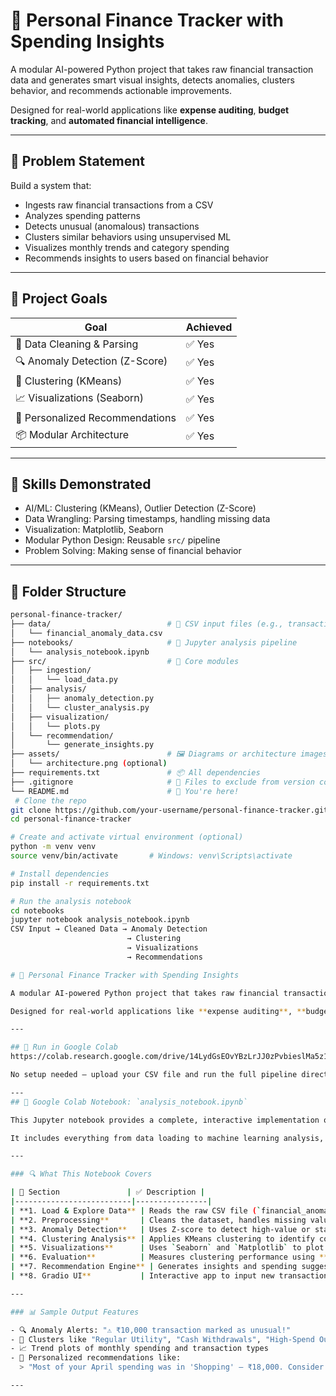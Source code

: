 # 💸 Personal Finance Tracker with Spending Insights

A modular AI-powered Python project that takes raw financial transaction data and generates smart visual insights, detects anomalies, clusters behavior, and recommends actionable improvements.

Designed for real-world applications like **expense auditing**, **budget tracking**, and **automated financial intelligence**.

---

## 📌 Problem Statement

Build a system that:
- Ingests raw financial transactions from a CSV
- Analyzes spending patterns
- Detects unusual (anomalous) transactions
- Clusters similar behaviors using unsupervised ML
- Visualizes monthly trends and category spending
- Recommends insights to users based on financial behavior

---

## 🎯 Project Goals

| Goal | Achieved |
|------|----------|
| 🧹 Data Cleaning & Parsing | ✅ Yes |
| 🔍 Anomaly Detection (Z-Score) | ✅ Yes |
| 🧠 Clustering (KMeans) | ✅ Yes |
| 📈 Visualizations (Seaborn) | ✅ Yes |
| 🤖 Personalized Recommendations | ✅ Yes |
| 📦 Modular Architecture | ✅ Yes |

---

## 🧠 Skills Demonstrated

- AI/ML: Clustering (KMeans), Outlier Detection (Z-Score)
- Data Wrangling: Parsing timestamps, handling missing data
- Visualization: Matplotlib, Seaborn
- Modular Python Design: Reusable `src/` pipeline
- Problem Solving: Making sense of financial behavior

---

## 🧱 Folder Structure

```bash
personal-finance-tracker/
├── data/                          # 🧾 CSV input files (e.g., transactions.csv)
│   └── financial_anomaly_data.csv
├── notebooks/                     # 📒 Jupyter analysis pipeline
│   └── analysis_notebook.ipynb
├── src/                           # 🧠 Core modules
│   ├── ingestion/
│   │   └── load_data.py
│   ├── analysis/
│   │   ├── anomaly_detection.py
│   │   └── cluster_analysis.py
│   ├── visualization/
│   │   └── plots.py
│   └── recommendation/
│       └── generate_insights.py
├── assets/                        # 🖼️ Diagrams or architecture images
│   └── architecture.png (optional)
├── requirements.txt               # 📦 All dependencies
├── .gitignore                     # 🚫 Files to exclude from version control
└── README.md                      # 📘 You're here!
 # Clone the repo
git clone https://github.com/your-username/personal-finance-tracker.git
cd personal-finance-tracker

# Create and activate virtual environment (optional)
python -m venv venv
source venv/bin/activate       # Windows: venv\Scripts\activate

# Install dependencies
pip install -r requirements.txt

# Run the analysis notebook
cd notebooks
jupyter notebook analysis_notebook.ipynb
CSV Input → Cleaned Data → Anomaly Detection
                          → Clustering
                          → Visualizations
                          → Recommendations

# 💸 Personal Finance Tracker with Spending Insights

A modular AI-powered Python project that takes raw financial transaction data and generates smart visual insights, detects anomalies, clusters behavior, and recommends actionable improvements.

Designed for real-world applications like **expense auditing**, **budget tracking**, and **automated financial intelligence**.

---

## 🚀 Run in Google Colab
https://colab.research.google.com/drive/14LydGsEOvYBzLrJJ0zPvbieslMa5z13b?usp=sharing

No setup needed — upload your CSV file and run the full pipeline directly in the cloud.

---
## 📓 Google Colab Notebook: `analysis_notebook.ipynb`

This Jupyter notebook provides a complete, interactive implementation of the **Personal Finance Tracker with Spending Insights** project.

It includes everything from data loading to machine learning analysis, visualizations, and an interactive interface built using Gradio — all runnable in a Google Colab environment.

---

### 🔍 What This Notebook Covers

| 📌 Section               | ✅ Description |
|--------------------------|----------------|
| **1. Load & Explore Data** | Reads the raw CSV file (`financial_anomaly_data.csv`) and displays basic summaries (null values, stats, samples). |
| **2. Preprocessing**       | Cleans the dataset, handles missing values, converts timestamps, and encodes categorical values. |
| **3. Anomaly Detection**   | Uses Z-score to detect high-value or statistically abnormal transactions. |
| **4. Clustering Analysis** | Applies KMeans clustering to identify common transaction behaviors and patterns. |
| **5. Visualizations**      | Uses `Seaborn` and `Matplotlib` to plot monthly trends and transaction categories. |
| **6. Evaluation**          | Measures clustering performance using **Silhouette Score**. |
| **7. Recommendation Engine** | Generates insights and spending suggestions based on behavior and anomalies. |
| **8. Gradio UI**           | Interactive app to input new transactions and classify them as normal or unusual, along with cluster info. |

---

### 📊 Sample Output Features

- 🔍 Anomaly Alerts: "⚠️ ₹10,000 transaction marked as unusual!"
- 🧠 Clusters like "Regular Utility", "Cash Withdrawals", "High-Spend Outliers"
- 📈 Trend plots of monthly spending and transaction types
- 💬 Personalized recommendations like:
  > "Most of your April spending was in 'Shopping' — ₹18,000. Consider setting a budget."

---

